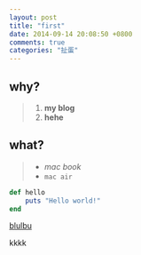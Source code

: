 ```yaml
---
layout: post
title: "first"
date: 2014-09-14 20:08:50 +0800
comments: true
categories: "扯蛋"
---
```

## why?
> 1. **my blog**
> 2. **hehe** 

## what?
> - *mac book*
> - `mac air`
```ruby hello.rb
def hello
    puts "Hello world!"
end
```
[blulbu](//www.blublu.me)

kkkk

